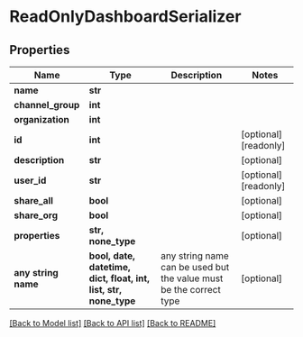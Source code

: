 # ReadOnlyDashboardSerializer


## Properties
Name | Type | Description | Notes
------------ | ------------- | ------------- | -------------
**name** | **str** |  | 
**channel_group** | **int** |  | 
**organization** | **int** |  | 
**id** | **int** |  | [optional] [readonly] 
**description** | **str** |  | [optional] 
**user_id** | **str** |  | [optional] [readonly] 
**share_all** | **bool** |  | [optional] 
**share_org** | **bool** |  | [optional] 
**properties** | **str, none_type** |  | [optional] 
**any string name** | **bool, date, datetime, dict, float, int, list, str, none_type** | any string name can be used but the value must be the correct type | [optional]

[[Back to Model list]](../README.md#documentation-for-models) [[Back to API list]](../README.md#documentation-for-api-endpoints) [[Back to README]](../README.md)



